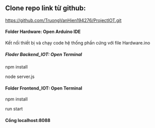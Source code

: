 ## Clone repo link từ github: 
https://github.com/TruongVanHien194276/ProjectIOT.git

#### Folder Hardware: Open Arduino IDE
Kết nối thiết bị và chạy code hệ thống phần cứng với file Hardware.ino

##### Floder Backend_IOT: Open Terminal
<p>npm install</p>
<p>node server.js</p>

#### Folder Frontend_IOT: Open Terminal
<p>npm install</p>
<p>run start</p>
	
#### Cổng localhost:8088
